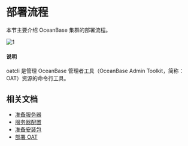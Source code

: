 # 部署流程

本节主要介绍 OceanBase 集群的部署流程。

![1](https://obbusiness-private.oss-cn-shanghai.aliyuncs.com/doc/img/observer-enterprise/V4.1.0/4.deploy/1.deploy-scheme/4%E9%83%A8%E7%BD%B2%E6%B5%81%E7%A8%8B.png)

<main id="notice" type='explain'>
  <h4>说明</h4>
  <p>oatcli 是管理 OceanBase 管理者工具（OceanBase Admin Toolkit，简称：OAT）资源的命令行工具。</p>
</main>

## 相关文档

* [准备服务器](200.preparations-before-deploy/100.prepare-servers.md)
* [服务器配置](200.preparations-before-deploy/200.configure-servers.md)
* [准备安装包](200.preparations-before-deploy/300.prepare-installation-packages.md)
* [部署 OAT](200.preparations-before-deploy/400.deploy-oat.md)

